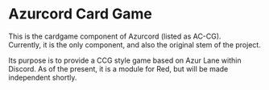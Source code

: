# Azurcord Card Game
This is the cardgame component of Azurcord (listed as AC-CG).  
Currently, it is the only component, and also the original stem of the project.  
  
Its purpose is to provide a CCG style game based on Azur Lane within Discord. 
As of the present, it is a module for Red, but will be made independent shortly.

